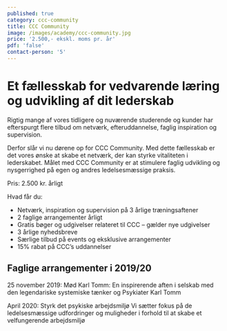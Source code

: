 ```yaml
---
published: true
category: ccc-community
title: CCC Community
image: /images/academy/ccc-community.jpg
price: '2.500,- ekskl. moms pr. år'
pdf: 'false'
contact-person: '5'
---
```

# Et fællesskab for vedvarende læring og udvikling af dit lederskab

Rigtig mange af vores tidligere og nuværende studerende og kunder har efterspurgt flere tilbud om netværk, efteruddannelse, faglig inspiration og supervision.

Derfor slår vi nu dørene op for CCC Community. Med dette fællesskab er det vores ønske at skabe et netværk, der kan styrke vitaliteten i lederskabet. Målet med CCC Community er at stimulere faglig udvikling og nysgerrighed på egen og andres ledelsesmæssige praksis.

Pris: 2.500 kr. årligt

Hvad får du:
-	Netværk, inspiration og supervision på 3 årlige træningsaftener
-	2 faglige arrangementer årligt
-	Gratis bøger og udgivelser relateret til CCC – gælder nye udgivelser
-	3 årlige nyhedsbreve
-	Særlige tilbud på events og eksklusive arrangementer
-	15% rabat på CCC’s uddannelser

## Faglige arrangementer i 2019/20
25 november 2019:	Mød Karl Tomm:
En inspirerende aften i selskab med den legendariske systemiske tænker og Psykiater Karl Tomm

April 2020:	Styrk det psykiske arbejdsmiljø
Vi sætter fokus på de ledelsesmæssige udfordringer og muligheder i forhold til at skabe et velfungerende arbejdsmiljø

